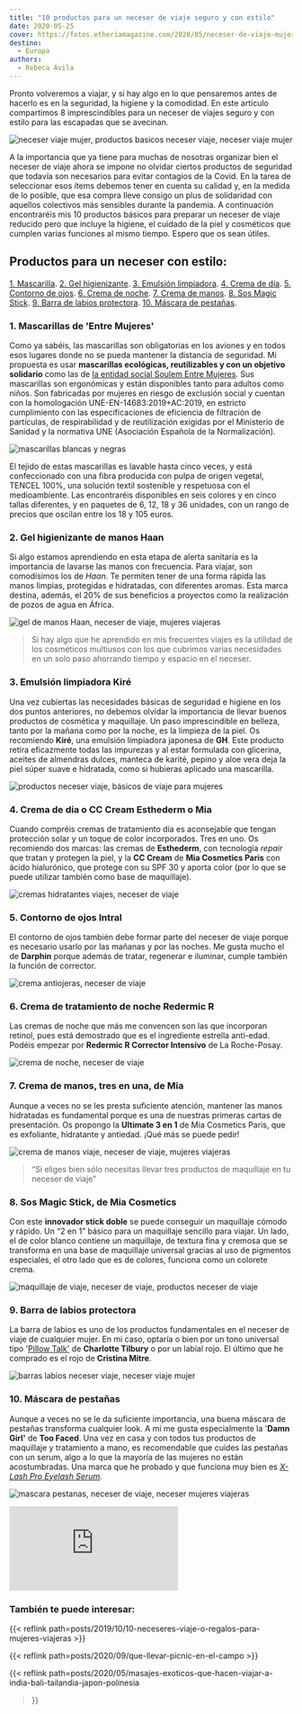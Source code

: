 ```yaml
---
title: "10 productos para un neceser de viaje seguro y con estilo"
date: 2020-05-25
cover: https://fotos.etheriamagazine.com/2020/05/neceser-de-viaje-mujer.jpg
destino: 
  - Europa
authors: 
  - Rebeca Ávila
---
```


Pronto volveremos a viajar, y si hay algo en lo que pensaremos antes de hacerlo es en la seguridad, la higiene y la comodidad. En este artículo compartimos 8 imprescindibles para un neceser de viajes seguro y con estilo para las escapadas que se avecinan.

![neceser viaje mujer, productos basicos neceser viaje, neceser viaje mujer](https://fotos.etheriamagazine.com/2020/05/neceser-de-viaje-mujer.jpg "Productos básicos en un neceser de viaje.")

A la importancia que ya tiene para muchas de nosotras organizar bien el neceser de viaje 
ahora se impone no olvidar ciertos productos de seguridad que todavía son necesarios 
para evitar contagios de la Covid. En la tarea de seleccionar esos ítems debemos tener 
en cuenta su calidad y, en la medida de lo posible, que esa compra lleve consigo un plus 
de solidaridad con aquellos colectivos más sensibles durante la pandemia. A continuación 
encontraréis mis 10 productos básicos para preparar un neceser de viaje reducido pero 
que incluye la higiene, el cuidado de la piel y cosméticos que cumplen varias funciones 
al mismo tiempo. Espero que os sean útiles. 

## Productos para un neceser con estilo:

[1\. Mascarilla](#Mascarillas). [2\. Gel higienizante](#Gel-higienizante). [3\. Emulsión 
limpiadora](#Emulsión-limpiadora). [4\. Crema de día](#Crema-día). [5\. Contorno de 
ojos](#Contorno-ojos). [6\. Crema de noche](#Crema-noche). [7\. Crema de 
manos](#Crema-manos). [8\. Sos Magic Stick](#Magic-stick). [9\. Barra de labios 
protectora](#Barra-labios). [10\. Máscara de pestañas](#Máscara-pestañas). 

### 1\. Mascarillas de 'Entre Mujeres'

Como ya sabéis, las mascarillas son obligatorias en los aviones y en todos esos lugares 
donde no se pueda mantener la distancia de seguridad. Mi propuesta es usar **mascarillas 
ecológicas, reutilizables y con un objetivo solidario** como las de [la entidad social 
Soulem Entre Mujeres](https://www.soulem.org/mascarilla-higienica). Sus mascarillas son 
ergonómicas y están disponibles tanto para adultos como niños. Son fabricadas por 
mujeres en riesgo de exclusión social y cuentan con la homologación 
UNE-EN-14683:2019+AC:2019, en estricto cumplimiento con las especificaciones de 
eficiencia de filtración de partículas, de respirabilidad y de reutilización exigidas 
por el Ministerio de Sanidad y la normativa UNE (Asociación Española de la 
Normalización). 

![mascarillas blancas y negras](https://fotos.etheriamagazine.com/2020/05/mascarillas-soulem.jpg "Mascarillas ©Soulem.")

El tejido de estas mascarillas es lavable hasta cinco veces, y está confeccionado con 
una fibra producida con pulpa de origen vegetal, TENCEL 100%, una solución textil 
sostenible y respetuosa con el medioambiente. Las encontraréis disponibles en seis 
colores y en cinco tallas diferentes, y en paquetes de 6, 12, 18 y 36 unidades, con un 
rango de precios que oscilan entre los 18 y 105 euros. 

### 2\. Gel higienizante de manos Haan

Si algo estamos aprendiendo en esta etapa de alerta sanitaria es la importancia de 
lavarse las manos con frecuencia. Para viajar, son comodísimos los de _Haan_. Te 
permiten tener de una forma rápida las manos limpias, protegidas e hidratadas, con 
diferentes aromas. Esta marca destina, además, el 20% de sus beneficios a proyectos como 
la realización de pozos de agua en África. 

![gel de manos Haan, neceser de viaje, mujeres viajeras](https://fotos.etheriamagazine.com/2020/05/gel-higiene-viaje-haan.jpg "Gel higienizante de manos con distintos aromas de la marca Haan.")

> Si hay algo que he aprendido en mis frecuentes viajes es la utilidad de los cosméticos 
> multiusos con los que cubrimos varias necesidades en un solo paso ahorrando tiempo y 
> espacio en el neceser. 

### 3\. Emulsión limpiadora Kiré

Una vez cubiertas las necesidades básicas de seguridad e higiene en los dos puntos 
anteriores, no debemos olvidar la importancia de llevar buenos productos de cosmética y 
maquillaje. Un paso imprescindible en belleza, tanto por la mañana como por la noche, es 
la limpieza de la piel. Os recomiendo **Kiré**, una emulsión limpiadora japonesa de 
**GH**. Este producto retira eficazmente todas las impurezas y al estar formulada con 
glicerina, aceites de almendras dulces, manteca de karité, pepino y aloe vera deja la 
piel súper suave e hidratada, como si hubieras aplicado una mascarilla. 

![productos neceser viaje, básicos de viaje para mujeres](https://fotos.etheriamagazine.com/2020/05/emulsion-limpiadora-kire-neceser-viaje.jpg "Kiré, una emulsión japonesa de la marca GH.")

### 4\. Crema de día o CC Cream Esthederm o Mia

Cuando compréis cremas de tratamiento día es aconsejable que tengan protección solar y 
un toque de color incorporados. Tres en uno. Os recomiendo dos marcas: las cremas de 
**Esthederm**, con tecnología _repair_ que tratan y protegen la piel, y la **CC Cream** 
de **Mia Cosmetics Paris** con ácido hialurónico, que protege con su SPF 30 y aporta 
color (por lo que se puede utilizar también como base de maquillaje). 

![cremas hidratantes viajes, neceser de viaje](https://fotos.etheriamagazine.com/2020/05/mejor-crema-hidratante-viaje.jpg "Las mejores cremas hidratantes para tu neceser de viaje.")

### 5\. Contorno de ojos Intral

El contorno de ojos también debe formar parte del neceser de viaje porque es necesario 
usarlo por las mañanas y por las noches. Me gusta mucho el de **Darphin** porque además 
de tratar, regenerar e iluminar, cumple también la función de corrector. 

![crema antiojeras, neceser de viaje](https://fotos.etheriamagazine.com/2020/05/contorno-ojos-neceser-viaje.jpg "Intral, crema desinflamatoria y antioxidante para los ojos.")

### 6\. Crema de tratamiento de noche Redermic R

Las cremas de noche que más me convencen son las que incorporan retinol, pues está 
demostrado que es el ingrediente estrella anti-edad. Podéis empezar por **Redermic R 
Corrector Intensivo** de La Roche-Posay. 

![crema de noche, neceser de viaje](https://fotos.etheriamagazine.com/2020/05/corrector-neceser-viaje.jpg "Crema de tratamiento de noche para tu neceser de viaje.")

### 7\. Crema de manos, tres en una, de Mia

Aunque a veces no se les presta suficiente atención, mantener las manos hidratadas es 
fundamental porque es una de nuestras primeras cartas de presentación. Os propongo la 
**Ultimate 3 en 1** de Mia Cosmetics Paris, que es exfoliante, hidratante y antiedad. 
¡Qué más se puede pedir! 

![crema de manos viaje, neceser de viaje, mujeres viajeras](https://fotos.etheriamagazine.com/2020/05/mejor-crema-manos-neceser-viaje.jpg "Crema de manos para viajes: exfoliante, hidratante y anti-envejecimiento.")

> “Si eliges bien sólo necesitas llevar tres productos de maquillaje en tu neceser de 
> viaje” 

### 8\. Sos Magic Stick, de Mia Cosmetics

Con este **innovador stick doble** se puede conseguir un maquillaje cómodo y rápido. Un 
“2 en 1” básico para un maquillaje sencillo para viajar. Un lado, el de color blanco 
contiene un maquillaje, de textura fina y cremosa que se transforma en una base de 
maquillaje universal gracias al uso de pigmentos especiales, el otro lado que es de 
colores, funciona como un colorete crema. 

![maquillaje de viaje, neceser de viaje, productos neceser de viaje](https://fotos.etheriamagazine.com/2020/05/maquillaje-viaje-sos-magic-stick.jpg "Un stick de maquillaje pequeño y muy efectivo.")

### 9\. Barra de labios protectora

La barra de labios es uno de los productos fundamentales en el neceser de viaje de 
cualquier mujer. En mi caso, optaría o bien por un tono universal tipo '[Pillow 
Talk'](https://amzn.to/3O8X5Sn) de **Charlotte Tilbury** o por un labial rojo. El último 
que he comprado es el rojo de **Cristina Mitre**. 

![barras labios neceser viaje, neceser viaje mujer](https://fotos.etheriamagazine.com/2020/05/barras-labios-neceser-viaje.jpg "Pillow Talk de Charlotte Tilbury (Izq.) y barra de labios roja de Cristina Mitre (Dcha.).")

### 10\. Máscara de pestañas

Aunque a veces no se le da suficiente importancia, una buena máscara de pestañas 
transforma cualquier look. A mí me gusta especialmente la '**Damn Girl'** de **Too 
Faced**. Una vez en casa y con todos tus productos de maquillaje y tratamiento a mano, 
es recomendable que cuides las pestañas con un serum, algo a lo que la mayoría de las 
mujeres no están acostumbradas. Una marca que he probado y que funciona muy bien es 
_[X-Lash Pro Eyelash 
Serum](https://www.xlash.es/serum-pestanas/6-xlash-pro-6ml-serum-crece-pestanas.html)._ 

![mascara pestanas, neceser de viaje, neceser mujeres viajeras](https://fotos.etheriamagazine.com/2020/05/mascara-pestanas-viaje.jpg "Máscara de pestañas Dam Girl. Dispone de ediciones 'mini' de viaje.")

[![](https://www.awin1.com/cshow.php?s=2773559&v=12705&q=380159&r=686021)](https://www.awin1.com/cread.php?s=2773559&v=12705&q=380159&r=686021)

### También te puede interesar:

{{< reflink path=posts/2019/10/10-neceseres-viaje-o-regalos-para-mujeres-viajeras >}} 

{{< reflink path=posts/2020/09/que-llevar-picnic-en-el-campo >}} 

{{< reflink 
path=posts/2020/05/masajes-exoticos-que-hacen-viajar-a-india-bali-tailandia-japon-polinesia 
>}}

